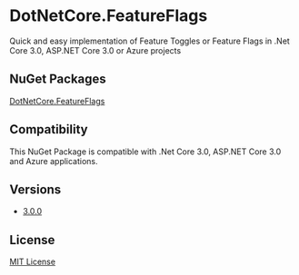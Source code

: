 # **DotNetCore.FeatureFlags**
Quick and easy implementation of Feature Toggles or Feature Flags in .Net Core 3.0, ASP.NET Core 3.0 or Azure projects

## NuGet Packages
[DotNetCore.FeatureFlags](https://www.nuget.org/packages/DotNetCore.FeatureFlags/)

## Compatibility
This NuGet Package is compatible with .Net Core 3.0, ASP.NET Core 3.0 and Azure applications.

## Versions
- [3.0.0](https://www.nuget.org/packages/DotNetCore.FeatureFlags/3.0.0)

## License
[MIT License](https://licenses.nuget.org/MIT)

